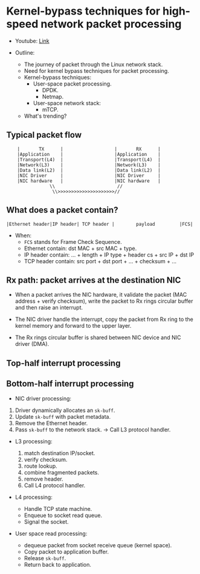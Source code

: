 # Kernel-bypass techniques for high-speed network packet processing

- Youtube: [Link](https://www.youtube.com/watch?v=MpjlWt7fvrw&t=1120s)

- Outline:
  - The journey of packet through the Linux network stack.
  - Need for kernel bypass techniques for packet processing.
  - Kernel-bypass techniques:
    - User-space packet processing.
      - DPDK.
      - Netmap.
    - User-space network stack:
      - mTCP.
  - What's trending?

## Typical packet flow

```text
    |       TX      |                   |       RX      |
    |Application    |                   |Application    |
    |Transport(L4)  |                   |Transport(L4)  |
    |Network(L3)    |                   |Network(L3)    |
    |Data link(L2)  |                   |Data link(L2)  |
    |NIC Driver     |                   |NIC Driver     |
    |NIC hardware   |                   |NIC hardware   |
                \\                       //
                 \\>>>>>>>>>>>>>>>>>>>>>//
```

## What does a packet contain?

```text
|Ethernet header|IP header| TCP header |        payload         |FCS|
```

- When:
  - `FCS` stands for Frame Check Sequence.
  - Ethernet contain: dst MAC + src MAC + type.
  - IP header contain: ... + length + IP type + header cs + src IP + dst IP
  - TCP header contain: src port + dst port + ... + checksum + ...

## Rx path: packet arrives at the destination NIC

- When a packet arrives the NIC hardware, it validate the packet (MAC address + verify checksum), write the packet to Rx rings circular buffer and then raise an interrupt.
- The NIC driver handle the interrupt, copy the packet from Rx ring to the kernel memory and forward to the upper layer.

- The Rx rings circular buffer is shared between NIC device and NIC driver (DMA).

## Top-half interrupt processing

## Bottom-half interrupt processing

- NIC driver processing:

1. Driver dynamically allocates an `sk-buff`.
2. Update `sk-buff` with packet metadata.
3. Remove the Ethernet header.
4. Pass `sk-buff` to the network stack. -> Call L3 protocol handler.

- L3 processing:
    1. match destination IP/socket.
    2. verify checksum.
    3. route lookup.
    4. combine fragmented packets.
    5. remove header.
    6. Call L4 protocol handler.

- L4 processing:
  - Handle TCP state machine.
  - Enqueue to socket read queue.
  - Signal the socket.

- User space read processing:
  - dequeue packet from socket receive queue (kernel space).
  - Copy packet to application buffer.
  - Release `sk-buff`.
  - Return back to application.
